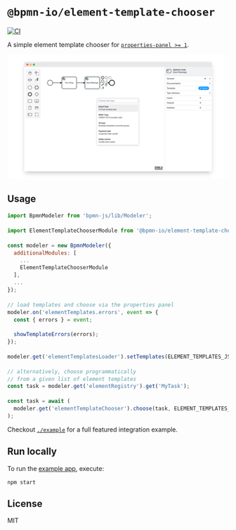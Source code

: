 # `@bpmn-io/element-template-chooser`

[![CI](https://github.com/bpmn-io/element-template-chooser/actions/workflows/CI.yml/badge.svg)](https://github.com/bpmn-io/element-template-chooser/actions/workflows/CI.yml)

A simple element template chooser for [`properties-panel >= 1`](https://github.com/bpmn-io/bpmn-js-properties-panel).

![screenshot](./resources/screenshot.png)


## Usage

```javascript
import BpmnModeler from 'bpmn-js/lib/Modeler';

import ElementTemplateChooserModule from '@bpmn-io/element-template-chooser';

const modeler = new BpmnModeler({
  additionalModules: [
    ...
    ElementTemplateChooserModule
  ],
  ...
});

// load templates and choose via the properties panel
modeler.on('elementTemplates.errors', event => {
  const { errors } = event;

  showTemplateErrors(errors);
});

modeler.get('elementTemplatesLoader').setTemplates(ELEMENT_TEMPLATES_JSON);

// alternatively, choose programmatically
// from a given list of element templates
const task = modeler.get('elementRegistry').get('MyTask');

const task = await (
  modeler.get('elementTemplateChooser').choose(task, ELEMENT_TEMPLATES_JSON)
);
```


Checkout [`./example`](./example) for a full featured integration example.


## Run locally

To run the [example app](./example), execute:

```
npm start
```


## License

MIT
